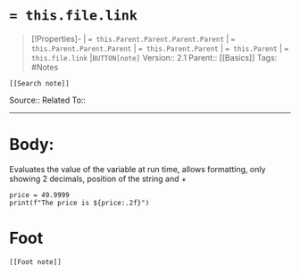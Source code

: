 # `= this.file.link`
>[!Properties]- | `= this.Parent.Parent.Parent.Parent` |  `= this.Parent.Parent.Parent` | `= this.Parent.Parent` | `= this.Parent` | `= this.file.link` |`BUTTON[note]` 
>Version:: 2.1
>Parent:: [[Basics]]
>Tags: #Notes
```meta-bind-embed
[[Search note]]
```
Source::
Related To::
***
# Body:
Evaluates the value of the variable at run time, allows formatting, only showing 2 decimals, position of the string and +
```
price = 49.9999
print(f"The price is ${price:.2f}")

```








# Foot
```meta-bind-embed
[[Foot note]]
``` 